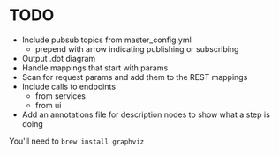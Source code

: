 TODO
====

* Include pubsub topics from master_config.yml
    * prepend with arrow indicating publishing or subscribing
* Output .dot diagram
* Handle mappings that start with params
* Scan for request params and add them to the REST mappings
* Include calls to endpoints
    * from services
    * from ui
* Add an annotations file for description nodes to show what a step is doing


You'll need to `brew install graphviz`
